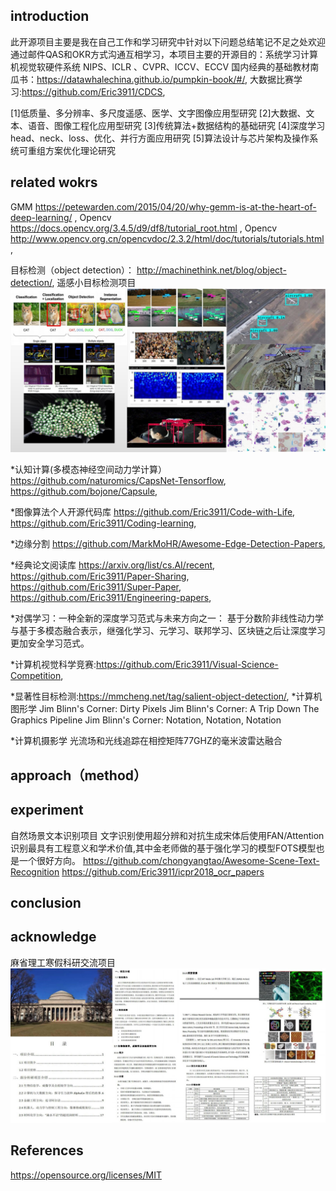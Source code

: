 ## introduction
此开源项目主要是我在自己工作和学习研究中针对以下问题总结笔记不足之处欢迎通过邮件QAS和OKR方式沟通互相学习，本项目主要的开源目的：系统学习计算机视觉软硬件系统
  NIPS、ICLR 、CVPR、ICCV、ECCV
国内经典的基础教材南瓜书：https://datawhalechina.github.io/pumpkin-book/#/,
大数据比赛学习:https://github.com/Eric3911/CDCS,

   [1]低质量、多分辨率、多尺度遥感、医学、文字图像应用型研究
   [2]大数据、文本、语音、图像工程化应用型研究
   [3]传统算法+数据结构的基础研究
   [4]深度学习head、neck、loss、优化、并行方面应用研究
   [5]算法设计与芯片架构及操作系统可重组方案优化理论研究
## related wokrs
   GMM  https://petewarden.com/2015/04/20/why-gemm-is-at-the-heart-of-deep-learning/ ,
   Opencv  https://docs.opencv.org/3.4.5/d9/df8/tutorial_root.html ,
   Opencv  http://www.opencv.org.cn/opencvdoc/2.3.2/html/doc/tutorials/tutorials.html ,

目标检测（object detection）：
   http://machinethink.net/blog/object-detection/,
遥感小目标检测项目
![](https://github.com/Eric3911/image/blob/master/001/AI02.jpg)

*认知计算(多模态神经空间动力学计算）
 https://github.com/naturomics/CapsNet-Tensorflow,
 https://github.com/bojone/Capsule,

*图像算法个人开源代码库
 https://github.com/Eric3911/Code-with-Life,
 https://github.com/Eric3911/Coding-learning,

*边缘分割
 https://github.com/MarkMoHR/Awesome-Edge-Detection-Papers,

*经典论文阅读库
 https://arxiv.org/list/cs.AI/recent, https://github.com/Eric3911/Paper-Sharing,  https://github.com/Eric3911/Super-Paper, https://github.com/Eric3911/Engineering-papers, 

*对偶学习：一种全新的深度学习范式与未来方向之一： 基于分数阶非线性动力学与基于多模态融合表示，继强化学习、元学习、联邦学习、区块链之后让深度学习更加安全学习范式。

*计算机视觉科学竞赛:https://github.com/Eric3911/Visual-Science-Competition,

*显著性目标检测:https://mmcheng.net/tag/salient-object-detection/,
*计算机图形学
          Jim Blinn's Corner: Dirty Pixels
          Jim Blinn's Corner: A Trip Down The Graphics Pipeline
          Jim Blinn's Corner: Notation, Notation, Notation

*计算机摄影学
            光流场和光线追踪在相控矩阵77GHZ的毫米波雷达融合
          
## approach（method）
## experiment


自然场景文本识别项目
  文字识别使用超分辨和对抗生成宋体后使用FAN/Attention识别最具有工程意义和学术价值,其中金老师做的基于强化学习的模型FOTS模型也是一个很好方向。
https://github.com/chongyangtao/Awesome-Scene-Text-Recognition
https://github.com/Eric3911/icpr2018_ocr_papers

## conclusion
## acknowledge
麻省理工寒假科研交流项目
![](https://github.com/Eric3911/image/blob/master/001/AI01.jpg)
## References
https://opensource.org/licenses/MIT
